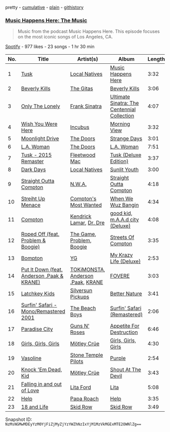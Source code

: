 pretty - [cumulative](/playlists/cumulative/4se8FxjaBGTHCTXIPoJlc0.md) - [plain](/playlists/plain/4se8FxjaBGTHCTXIPoJlc0) - [githistory](https://github.githistory.xyz/mackorone/spotify-playlist-archive/blob/main/playlists/plain/4se8FxjaBGTHCTXIPoJlc0)

### [Music Happens Here: The Music](https://open.spotify.com/playlist/4se8FxjaBGTHCTXIPoJlc0)

> Music from the podcast Music Happens Here\. This episode focuses on the most iconic songs of Los Angeles, CA.

[Spotify](https://open.spotify.com/user/spotify) - 977 likes - 23 songs - 1 hr 30 min

| No. | Title | Artist(s) | Album | Length |
|---|---|---|---|---|
| 1 | [Tusk](https://open.spotify.com/track/6Q33NlJNlyhrjXEK5sbhWF) | [Local Natives](https://open.spotify.com/artist/75dQReiBOHN37fQgWQrIAJ) | [Music Happens Here](https://open.spotify.com/album/3O6I7N3e7HCuq6oR7rmZjq) | 3:32 |
| 2 | [Beverly Kills](https://open.spotify.com/track/6q55FYguD3eXRDqP7vEVkM) | [The Gitas](https://open.spotify.com/artist/7zIlT4YMUHQpdSSgmEBjjZ) | [Beverly Kills](https://open.spotify.com/album/5o3Nu0siZeu1DJyc8jR72U) | 3:06 |
| 3 | [Only The Lonely](https://open.spotify.com/track/5KMx6pnDhp6p9fTN0zG9tZ) | [Frank Sinatra](https://open.spotify.com/artist/1Mxqyy3pSjf8kZZL4QVxS0) | [Ultimate Sinatra: The Centennial Collection](https://open.spotify.com/album/22KCcelRH1AeHz7S7x5XhY) | 4:07 |
| 4 | [Wish You Were Here](https://open.spotify.com/track/6KtLECDztnah63TNmV4Plw) | [Incubus](https://open.spotify.com/artist/3YcBF2ttyueytpXtEzn1Za) | [Morning View](https://open.spotify.com/album/1rQZbncicoXyB64DqoH7OY) | 3:32 |
| 5 | [Moonlight Drive](https://open.spotify.com/track/0ja1dJM5gBTjk5U9wsMP9r) | [The Doors](https://open.spotify.com/artist/22WZ7M8sxp5THdruNY3gXt) | [Strange Days](https://open.spotify.com/album/6v5IVMmY1IvWtbfnQoiFSf) | 3:01 |
| 6 | [L.A\. Woman](https://open.spotify.com/track/6DmfWj5kOa1fX8AwN9byOn) | [The Doors](https://open.spotify.com/artist/22WZ7M8sxp5THdruNY3gXt) | [L.A\. Woman](https://open.spotify.com/album/7IKUTIc9UWuVngyGPtqNHS) | 7:51 |
| 7 | [Tusk \- 2015 Remaster](https://open.spotify.com/track/0iINibMKtoS8duvexsqnm5) | [Fleetwood Mac](https://open.spotify.com/artist/08GQAI4eElDnROBrJRGE0X) | [Tusk \(Deluxe Edition\)](https://open.spotify.com/album/1d075yQcykHjerQ2BN0ABn) | 3:37 |
| 8 | [Dark Days](https://open.spotify.com/track/7LZN7FkxHZk6maiN6NdI2i) | [Local Natives](https://open.spotify.com/artist/75dQReiBOHN37fQgWQrIAJ) | [Sunlit Youth](https://open.spotify.com/album/2qiPY1CqHGexT4yWrQ5uX0) | 3:00 |
| 9 | [Straight Outta Compton](https://open.spotify.com/track/6KIKRz9eSTXdNsGUnomdtW) | [N.W.A.](https://open.spotify.com/artist/4EnEZVjo3w1cwcQYePccay) | [Straight Outta Compton](https://open.spotify.com/album/0Y7qkJVZ06tS2GUCDptzyW) | 4:18 |
| 10 | [Streiht Up Menace](https://open.spotify.com/track/2sXMYMpvGVJJBIwrzNf0Lr) | [Compton's Most Wanted](https://open.spotify.com/artist/0SAPzv3jNXclYYSHOnJyjg) | [When We Wuz Bangin](https://open.spotify.com/album/3pmtX0h9cMvyBcwWx5oz3w) | 4:34 |
| 11 | [Compton](https://open.spotify.com/track/1wf4LnpdAhLaoI2WwYDKAE) | [Kendrick Lamar](https://open.spotify.com/artist/2YZyLoL8N0Wb9xBt1NhZWg), [Dr\. Dre](https://open.spotify.com/artist/6DPYiyq5kWVQS4RGwxzPC7) | [good kid, m.A.A.d city \(Deluxe\)](https://open.spotify.com/album/3DGQ1iZ9XKUQxAUWjfC34w) | 4:08 |
| 12 | [Roped Off \(feat\. Problem & Boogie\)](https://open.spotify.com/track/3iwxkE4SmmBN87L8bnIXel) | [The Game](https://open.spotify.com/artist/0NbfKEOTQCcwd6o7wSDOHI), [Problem](https://open.spotify.com/artist/0399oiMcmbOzzsYQDNYqxn), [Boogie](https://open.spotify.com/artist/5kmiEbZOlRRsPrkJmA1aI7) | [Streets Of Compton](https://open.spotify.com/album/312aMSfZzbXhhr0WzYDF0x) | 3:35 |
| 13 | [Bompton](https://open.spotify.com/track/0fcQczCqmgsuuwwFVrehP4) | [YG](https://open.spotify.com/artist/0A0FS04o6zMoto8OKPsDwY) | [My Krazy Life \(Deluxe\)](https://open.spotify.com/album/4F6GGyqtJoF4EOxDgsKzsB) | 2:53 |
| 14 | [Put It Down \(feat\. Anderson .Paak & KRANE\)](https://open.spotify.com/track/1QgU95WbOJulz0Kuair04Y) | [TOKiMONSTA](https://open.spotify.com/artist/3VwKSHAfgzV1DOHV0aANCI), [Anderson .Paak](https://open.spotify.com/artist/3jK9MiCrA42lLAdMGUZpwa), [KRANE](https://open.spotify.com/artist/2aOoD3zsuYforFcDvUpZoH) | [FOVERE](https://open.spotify.com/album/4oEMJyFUfxxqHmfYQrHkOi) | 3:03 |
| 15 | [Latchkey Kids](https://open.spotify.com/track/3C2EhUirtzZjhirAxRSA0P) | [Silversun Pickups](https://open.spotify.com/artist/6qyi8X6MdP1lu6B1K6yh3h) | [Better Nature](https://open.spotify.com/album/0agTDpexfDj4Em7ahtcOPG) | 3:41 |
| 16 | [Surfin' Safari \- Mono/Remastered 2001](https://open.spotify.com/track/4kIYRtgbZyPzAWSFLdlajW) | [The Beach Boys](https://open.spotify.com/artist/3oDbviiivRWhXwIE8hxkVV) | [Surfin' Safari \(Remastered\)](https://open.spotify.com/album/6gcXDGhzGcCBY4dLzEgNFB) | 2:06 |
| 17 | [Paradise City](https://open.spotify.com/track/5Q41NLTmGbVPozwHKK7bk2) | [Guns N' Roses](https://open.spotify.com/artist/3qm84nBOXUEQ2vnTfUTTFC) | [Appetite For Destruction](https://open.spotify.com/album/5JKFiC2WVi9HtvJEm8CUB8) | 6:46 |
| 18 | [Girls, Girls, Girls](https://open.spotify.com/track/5xLyTbCFONUGUuG0LtUxjn) | [Mötley Crüe](https://open.spotify.com/artist/0cc6vw3VN8YlIcvr1v7tBL) | [Girls, Girls, Girls](https://open.spotify.com/album/0Tnve4bDxyiBCRaj03qO8z) | 4:30 |
| 19 | [Vasoline](https://open.spotify.com/track/5vCE0xRLIEG1Zej2tgWFDb) | [Stone Temple Pilots](https://open.spotify.com/artist/2UazAtjfzqBF0Nho2awK4z) | [Purple](https://open.spotify.com/album/2vi1ddPi3fY7vePMqxUVob) | 2:54 |
| 20 | [Knock 'Em Dead, Kid](https://open.spotify.com/track/6eQJHIrPxZHC3zCHKijXZk) | [Mötley Crüe](https://open.spotify.com/artist/0cc6vw3VN8YlIcvr1v7tBL) | [Shout At The Devil](https://open.spotify.com/album/2BCI4Oj05SiqooWWBqUqjT) | 3:43 |
| 21 | [Falling in and out of Love](https://open.spotify.com/track/1LuuKzdOCIuSuoGzivFHrZ) | [Lita Ford](https://open.spotify.com/artist/77tBvvyd6SD4Y9Um1xcbxP) | [Lita](https://open.spotify.com/album/5nfd1bXqze24U3EZXP1Qlk) | 5:08 |
| 22 | [Help](https://open.spotify.com/track/2arL1Kf2JBS7ms00JAz4w0) | [Papa Roach](https://open.spotify.com/artist/4RddZ3iHvSpGV4dvATac9X) | [Help](https://open.spotify.com/album/1u3l1hzGqPO1wPxbsZzdlx) | 3:35 |
| 23 | [18 and Life](https://open.spotify.com/track/0qgrrDnUUhyxpxbBznUnzg) | [Skid Row](https://open.spotify.com/artist/4opTS86dN9uO313J9CE8xg) | [Skid Row](https://open.spotify.com/album/0kSTuMp9GpX9pJR45Bksgi) | 3:49 |

Snapshot ID: `NzMsNGMwMDEyYzM0YjFiZjMyZjYzYWZhNzIxYjM1MzVkMGExMTE2OWNlZg==`
